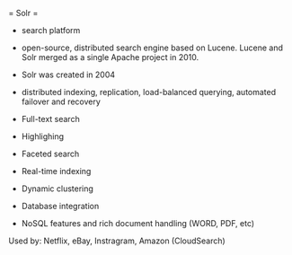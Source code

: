 = Solr =
- search platform
- open-source, distributed search engine based on Lucene. Lucene and Solr merged as a single Apache project in 2010.
- Solr was created in 2004
- distributed indexing, replication, load-balanced querying, automated failover and recovery

- Full-text search
- Highlighing
- Faceted search
- Real-time indexing
- Dynamic clustering
- Database integration
- NoSQL features and rich document handling (WORD, PDF, etc)

Used by: Netflix, eBay, Instragram, Amazon (CloudSearch)

